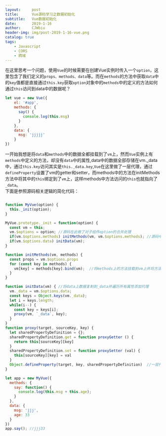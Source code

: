 ```yaml
---
layout:     post
title:      Vue源码学习之数据初始化
subtitle:   Vue数据初始化
date:       2019-1-16
author:     CJWbiu
header-img: img/post-2019-1-16-vue.png
catalog: true
tags:
    - Javascript
    - CORS
    - 跨域
---
```

在这里思考一个问题，使用`Vue`的时候需要在创建Vue实例时传入一个`option`，这里包含了我们定义的`props、methods、data`等。而在`methods`的方法中获取`data`中的`key`值都是直接通过`this.key`获取`option`对象中的`methods`中的定义的方法如何通过`this`访问到data中的数据呢？
```javascript
let vue = new Vue({
    el: '#app',
    methods: {
      say() {
        console.log(this.msg)
      }
    },
    data: {
      msg: 'jjjjj'
    }
})
```       

一开始我想是将`data`和`methods`中的数据全都挂载到了`vm`上，然而`Vue`实例上有`methods`中定义的方法，却没有`data`中的属性,data中的数据全部存储在vm._data中，通过`this.key`访问其实是`this._data.key`,`Vue`在这里做了一层代理，通过`defineProperty`设置了vm的getter和setter，而methods中的方法在initMethods方法中将其中的`this`绑定到了`vm`上，这样methods中方法访问的`this`也就指向了`_data`。     
下面是参照源码相关逻辑的简化代码：


```javascript

function MyVue(option) {
  this._init(option);
}

MyVue.prototype._init = function(option) {
  const vm = this; 
  vm.$options = option; //源码在此做了对子组件option的合并处理
  if(vm.$options.methods) initMethods(vm, vm.$options.methods); //源码中还有对props的处理,data、props、methods都会做查重处理，不能有相同的属性名
  if(vm.$options.data) initData(vm);
}

function initMethods(vm, methods) {
  const props = vm.$options.props
  for (const key in methods) {
    vm[key] = methods[key].bind(vm);  //将methods上的方法挂载到vm上并将方法中所有的this指向vm，通过下面的proxy就可以访问到_data上的属性
  }
}

function initData(vm) { //将data上数据复制到_data并遍历所有属性添加代理
  vm._data = vm.$options.data;
  const keys = Object.keys(vm._data); 
  let i = keys.length;
  while(i--) {  
    const key = keys[i];
    proxy(vm, `_data`, key);
  }
}
function proxy(target, sourceKey, key) {
  let sharedPropertyDefinition = {};
  sharedPropertyDefinition.get = function proxyGetter () {
    return this[sourceKey][key]
  }
  sharedPropertyDefinition.set = function proxySetter (val) {
    this[sourceKey][key] = val
  }
  Object.defineProperty(target, key, sharedPropertyDefinition)  //一层代理，每次访问this[key]时代理到this._data[key]
}

let app = new MyVue({
  methods: {
    say: function() {
      console.log(this.msg + this.age);
    }
  },
  data: {
    msg: 'jjj',
    age: 33
  }
})
app.say(); //jjj33
```